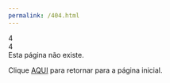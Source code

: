 ```yaml
---
permalink: /404.html
---
```

<html lang="pt-BR">
    <head>
      <title>ERRO 404</title>
      <link rel="icon" type="image/x-icon" href="../assets/favicon/favicon.png">
      <link href="404.css" rel="stylesheet">
      <link href="https://fonts.googleapis.com/css2?family=Nunito+Sans:wght@600;900&display=swap" rel="stylesheet">
      <script src="https://kit.fontawesome.com/4b9ba14b0f.js" crossorigin="anonymous"></script>
    </head>
    <body>
      <div class="mainbox">
         <div class="err">4</div>
         <i class="far fa-question-circle fa-spin"></i>
         <div class="err2">4</div>
         <div class="msg">Esta página não existe.<p>Clique <a href="../">AQUI</a> para retornar para a página inicial.</p></div>
      </div>
     </body>
</html>
